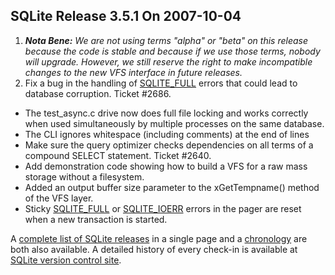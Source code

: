 ## SQLite Release 3\.5\.1 On 2007\-10\-04

1. ***Nota Bene:** We are not using terms "alpha" or "beta" on this
 release because the code is stable and because if we use those terms,
 nobody will upgrade. However, we still reserve the right to make
 incompatible changes to the new VFS interface in future releases.*
2. Fix a bug in the handling of [SQLITE\_FULL](../rescode.html#full) errors that could lead
 to database corruption. Ticket \#2686\.
- The test\_async.c drive now does full file locking and works correctly
 when used simultaneously by multiple processes on the same database.
- The CLI ignores whitespace (including comments) at the end of lines
- Make sure the query optimizer checks dependencies on all terms of
 a compound SELECT statement. Ticket \#2640\.
- Add demonstration code showing how to build a VFS for a raw
 mass storage without a filesystem.
- Added an output buffer size parameter to the xGetTempname() method
 of the VFS layer.
- Sticky [SQLITE\_FULL](../rescode.html#full) or [SQLITE\_IOERR](../rescode.html#ioerr) errors in the pager are reset
 when a new transaction is started.



A [complete list of SQLite releases](../changes.html)
 in a single page and a [chronology](../chronology.html) are both also available.
 A detailed history of every
 check\-in is available at
 [SQLite version control site](https://www.sqlite.org/src/timeline).


